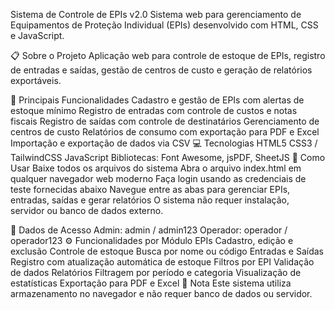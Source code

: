 Sistema de Controle de EPIs v2.0
Sistema web para gerenciamento de Equipamentos de Proteção Individual (EPIs) desenvolvido com HTML, CSS e JavaScript.

📋 Sobre o Projeto
Aplicação web para controle de estoque de EPIs, registro de entradas e saídas, gestão de centros de custo e geração de relatórios exportáveis.

🚀 Principais Funcionalidades
Cadastro e gestão de EPIs com alertas de estoque mínimo
Registro de entradas com controle de custos e notas fiscais
Registro de saídas com controle de destinatários
Gerenciamento de centros de custo
Relatórios de consumo com exportação para PDF e Excel
Importação e exportação de dados via CSV
💻 Tecnologias
HTML5
CSS3 / TailwindCSS
JavaScript
Bibliotecas: Font Awesome, jsPDF, SheetJS
🔧 Como Usar
Baixe todos os arquivos do sistema
Abra o arquivo index.html em qualquer navegador web moderno
Faça login usando as credenciais de teste fornecidas abaixo
Navegue entre as abas para gerenciar EPIs, entradas, saídas e gerar relatórios
O sistema não requer instalação, servidor ou banco de dados externo.

🔐 Dados de Acesso
Admin: admin / admin123
Operador: operador / operador123
⚙️ Funcionalidades por Módulo
EPIs
Cadastro, edição e exclusão
Controle de estoque
Busca por nome ou código
Entradas e Saídas
Registro com atualização automática de estoque
Filtros por EPI
Validação de dados
Relatórios
Filtragem por período e categoria
Visualização de estatísticas
Exportação para PDF e Excel
📝 Nota
Este sistema utiliza armazenamento no navegador e não requer banco de dados ou servidor.
